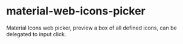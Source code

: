 # material-web-icons-picker
Material Icons web picker, preview a box of all defined icons, can be delegated to input click.
